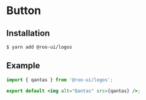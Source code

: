 # Button

<!-- STORY -->

## Installation

```shell
$ yarn add @roo-ui/logos
```

## Example

```jsx
import { qantas } from '@roo-ui/logos';

export default <img alt="Qantas" src={qantas} />;
```
